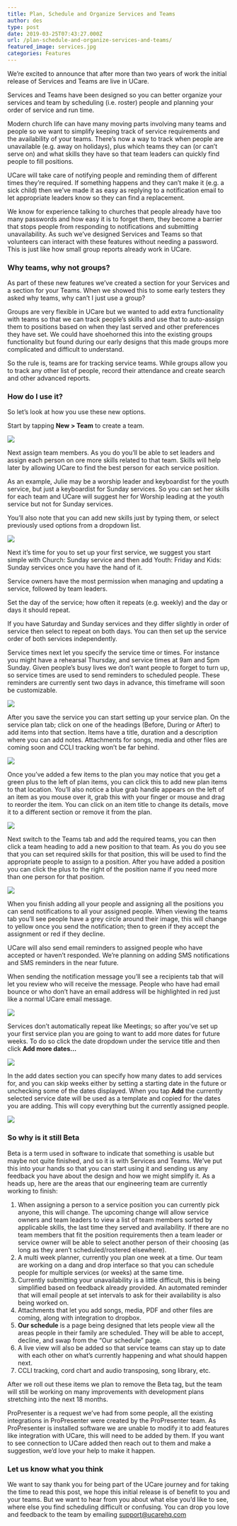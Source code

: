 ```yaml
---
title: Plan, Schedule and Organize Services and Teams
author: des
type: post
date: 2019-03-25T07:43:27.000Z
url: /plan-schedule-and-organize-services-and-teams/
featured_image: services.jpg
categories: Features
---
```


We’re excited to announce that after more than two years of work the initial release of Services and Teams are live in UCare.

Services and Teams have been designed so you can better organize your services and team by scheduling (i.e. roster) people and planning your order of service and run time.

Modern church life can have many moving parts involving many teams and people so we want to simplify keeping track of service requirements and the availability of your teams. There’s now a way to track when people are unavailable (e.g. away on holidays), plus which teams they can (or can’t serve on) and what skills they have so that team leaders can quickly find people to fill positions.

UCare will take care of notifying people and reminding them of different times they’re required. If something happens and they can’t make it (e.g. a sick child) then we’ve made it as easy as replying to a notification email to let appropriate leaders know so they can find a replacement.

We know for experience talking to churches that people already have too many passwords and how easy it is to forget them, they become a barrier that stops people from responding to notifications and submitting unavailability. As such we’ve designed Services and Teams so that volunteers can interact with these features without needing a password. This is just like how small group reports already work in UCare.

### Why teams, why not groups?

As part of these new features we’ve created a section for your Services and a section for your Teams. When we showed this to some early testers they asked why teams, why can’t I just use a group?

Groups are very flexible in UCare but we wanted to add extra functionality with teams so that we can track people’s skills and use that to auto-assign them to positions based on when they last served and other preferences they have set. We could have shoehorned this into the existing groups functionality but found during our early designs that this made groups more complicated and difficult to understand.

So the rule is, teams are for tracking service teams. While groups allow you to track any other list of people, record their attendance and create search and other advanced reports.

### How do I use it?

So let’s look at how you use these new options.

Start by tapping **New > Team** to create a team.

 ![](teams.new_.png)

Next assign team members. As you do you’ll be able to set leaders and assign each person on ore more skills related to that team. Skills will help later by allowing UCare to find the best person for each service position.

As an example, Julie may be a worship leader and keyboardist for the youth service, but just a keyboardist for Sunday services. So you can set her skills for each team and UCare will suggest her for Worship leading at the youth service but not for Sunday services.

You’ll also note that you can add new skills just by typing them, or select previously used options from a dropdown list.

![](teams.details.add-member.png)

Next it’s time for you to set up your first service, we suggest you start simple with Church: Sunday service and then add Youth: Friday and Kids: Sunday services once you have the hand of it.

Service owners have the most permission when managing and updating a service, followed by team leaders.

Set the day of the service; how often it repeats (e.g. weekly) and the day or days it should repeat.

If you have Saturday and Sunday services and they differ slightly in order of service then select to repeat on both days. You can then set up the service order of both services independently.

Service times next let you specify the service time or times. For instance you might have a rehearsal Thursday, and service times at 9am and 5pm Sunday. Given people’s busy lives we don’t want people to forget to turn up, so service times are used to send reminders to scheduled people. These reminders are currently sent two days in advance, this timeframe will soon be customizable.

![](services.new_.png)

After you save the service you can start setting up your service plan. On the service plan tab; click on one of the headings (Before, During or After) to add items into that section. Items have a title, duration and a description where you can add notes. Attachments for songs, media and other files are coming soon and CCLI tracking won’t be far behind.

![](services.details.plan-item.png)

Once you’ve added a few items to the plan you may notice that you get a green plus to the left of plan items, you can click this to add new plan items to that location. You’ll also notice a blue grab handle appears on the left of an item as you mouse over it, grab this with your finger or mouse and drag to reorder the item. You can click on an item title to change its details, move it to a different section or remove it from the plan.

![](services.details.add-move.png)

Next switch to the Teams tab and add the required teams, you can then click a team heading to add a new position to that team. As you do you see that you can set required skills for that position, this will be used to find the appropriate people to assign to a position. After you have added a position you can click the plus to the right of the position name if you need more than one person for that position.

![](services.details.teams_.png)

When you finish adding all your people and assigning all the positions you can send notifications to all your assigned people. When viewing the teams tab you’ll see people have a grey circle around their image, this will change to yellow once you send the notification; then to green if they accept the assignment or red if they decline.

UCare will also send email reminders to assigned people who have accepted or haven’t responded. We’re planning on adding SMS notifications and SMS reminders in the near future.

When sending the notification message you’ll see a recipients tab that will let you review who will receive the message. People who have had email bounce or who don’t have an email address will be highlighted in red just like a normal UCare email message.

![](services.details.email_.png)

Services don’t automatically repeat like Meetings; so after you’ve set up your first service plan you are going to want to add more dates for future weeks. To do so click the date dropdown under the service title and then click **Add more dates…**

![](services.details.add-dates.png)

In the add dates section you can specify how many dates to add services for, and you can skip weeks either by setting a starting date in the future or unchecking some of the dates displayed. When you tap **Add** the currently selected service date will be used as a template and copied for the dates you are adding. This will copy everything but the currently assigned people.

![](services.details.new-dates.png)

### So why is it still Beta

Beta is a term used in software to indicate that something is usable but maybe not quite finished, and so it is with Services and Teams. We’ve put this into your hands so that you can start using it and sending us any feedback you have about the design and how we might simplify it. As a heads up, here are the areas that our engineering team are currently working to finish:

1.  When assigning a person to a service position you can currently pick anyone, this will change. The upcoming change will allow service owners and team leaders to view a list of team members sorted by applicable skills, the last time they served and availability. If there are no team members that fit the position requirements then a team leader or service owner will be able to select another person of their choosing (as long as they aren’t scheduled/rostered elsewhere).
2.  A multi week planner, currently you plan one week at a time. Our team are working on a dang and drop interface so that you can schedule people for multiple services (or weeks) at the same time.
3.  Currently submitting your unavailability is a little difficult, this is being simplified based on feedback already provided. An automated reminder that will email people at set intervals to ask for their availability is also being worked on.
4.  Attachments that let you add songs, media, PDF and other files are coming, along with integration to dropbox.
5.  **Our schedule** is a page being designed that lets people view all the areas people in their family are scheduled. They will be able to accept, decline, and swap from the “Our schedule” page.
6.  A live view will also be added so that service teams can stay up to date with each other on what’s currently happening and what should happen next.
7.  CCLI tracking, cord chart and audio transposing, song library, etc.

After we roll out these items we plan to remove the Beta tag, but the team will still be working on many improvements with development plans stretching into the next 18 months.

ProPresenter is a request we’ve had from some people, all the existing integrations in ProPresenter were created by the ProPresenter team. As ProPresenter is installed software we are unable to modify it to add features like integration with UCare, this will need to be added by them. If you want to see connection to UCare added then reach out to them and make a suggestion, we’d love your help to make it happen.

### Let us know what you think

We want to say thank you for being part of the UCare journey and for taking the time to read this post, we hope this initial release is of benefit to you and your teams. But we want to hear from you about what else you’d like to see, where else you find scheduling difficult or confusing. You can drop you love and feedback to the team by emailing support@ucarehq.com